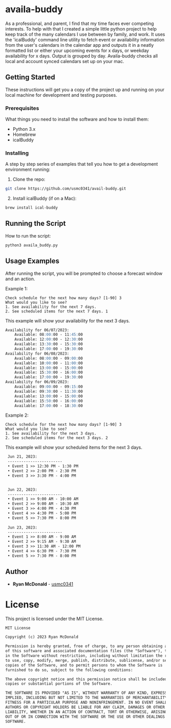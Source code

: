 # availa-buddy

As a professional, and parent, I find that my time faces ever competing interests. To help with that I created a simple little python project to help keep track of the many calendars I use between by family, and work. It uses the 'icalBuddy' command line utility to fetch event or availability information from the user's calendars in the calendar app and outputs it in a neatly formatted list or either your upcoming events for x days, or weekday availability for x days. Output is grouped by day. Availa-buddy checks all local and account synced calendars set up on your mac.

## Getting Started

These instructions will get you a copy of the project up and running on your local machine for development and testing purposes.

### Prerequisites

What things you need to install the software and how to install them:

* Python 3.x
* Homebrew
* icalBuddy

### Installing

A step by step series of examples that tell you how to get a development environment running:

1. Clone the repo:
```bash
git clone https://github.com/usmc0341/avail-buddy.git
```

2. Install icalBuddy (if on a Mac):
```bash
brew install ical-buddy
```

## Running the Script

How to run the script:

```bash
python3 availa_buddy.py
```

## Usage Examples

After running the script, you will be prompted to choose a forecast window and an action. 

Example 1: 

```text
Check schedule for the next how many days? [1-90] 3
What would you like to see?
1. See availability for the next 7 days. 
2. See scheduled items for the next 7 days. 1
```

This example will show your availability for the next 3 days.
```markdown
Availability for 06/07/2023:
    Available: 08:00:00 - 11:45:00
    Available: 12:00:00 - 12:30:00
    Available: 13:30:00 - 15:30:00
    Available: 17:00:00 - 19:30:00
Availability for 06/08/2023:
    Available: 08:00:00 - 09:00:00
    Available: 10:00:00 - 11:00:00
    Available: 13:00:00 - 15:00:00
    Available: 15:30:00 - 16:00:00
    Available: 17:00:00 - 19:30:00
Availability for 06/09/2023:
    Available: 09:00:00 - 09:15:00
    Available: 09:30:00 - 11:30:00
    Available: 13:00:00 - 15:00:00
    Available: 15:50:00 - 16:00:00
    Available: 17:00:00 - 18:30:00
```

Example 2:

```text
Check schedule for the next how many days? [1-90] 3
What would you like to see?
1. See availability for the next 3 days. 
2. See scheduled items for the next 3 days. 2
```

This example will show your scheduled items for the next 3 days.

```markdown
 Jun 21, 2023:
 ------------------------
 • Event 1 >> 12:30 PM - 1:30 PM
 • Event 2 >> 2:00 PM - 2:30 PM
 • Event 3 >> 3:30 PM - 4:00 PM

 
 Jun 22, 2023:
 ------------------------
 • Event 1 >> 9:00 AM - 10:00 AM
 • Event 2 >> 9:00 AM - 10:30 AM
 • Event 3 >> 4:00 PM - 4:30 PM
 • Event 4 >> 4:30 PM - 5:00 PM
 • Event 5 >> 7:30 PM - 8:00 PM
 
 Jun 23, 2023:
 ------------------------
 • Event 1 >> 8:00 AM - 9:00 AM
 • Event 2 >> 9:15 AM - 9:30 AM
 • Event 3 >> 11:30 AM - 12:00 PM
 • Event 4 >> 6:30 PM - 7:30 PM
 • Event 5 >> 7:30 PM - 8:00 PM
```

## Author

* **Ryan McDonald** - [usmc0341](https://github.com/usmc0341)


# License

This project is licensed under the MIT License.

```markdown
MIT License

Copyright (c) 2023 Ryan McDonald

Permission is hereby granted, free of charge, to any person obtaining a copy
of this software and associated documentation files (the "Software"), to deal
in the Software without restriction, including without limitation the rights
to use, copy, modify, merge, publish, distribute, sublicense, and/or sell
copies of the Software, and to permit persons to whom the Software is
furnished to do so, subject to the following conditions:

The above copyright notice and this permission notice shall be included in all
copies or substantial portions of the Software.

THE SOFTWARE IS PROVIDED "AS IS", WITHOUT WARRANTY OF ANY KIND, EXPRESS OR
IMPLIED, INCLUDING BUT NOT LIMITED TO THE WARRANTIES OF MERCHANTABILITY,
FITNESS FOR A PARTICULAR PURPOSE AND NONINFRINGEMENT. IN NO EVENT SHALL THE
AUTHORS OR COPYRIGHT HOLDERS BE LIABLE FOR ANY CLAIM, DAMAGES OR OTHER
LIABILITY, WHETHER IN AN ACTION OF CONTRACT, TORT OR OTHERWISE, ARISING FROM,
OUT OF OR IN CONNECTION WITH THE SOFTWARE OR THE USE OR OTHER DEALINGS IN THE
SOFTWARE.
```

